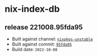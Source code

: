 # nix-index-db
## release 221008.95fda95
- Built against channel: [`nixpkgs-unstable`](https://github.com/nixos/nixpkgs/tree/nixpkgs-unstable)
- Built against commit: [`95fda95`](https://github.com/NixOS/nixpkgs/commit/95fda953f6db2e9496d2682c4fc7b82f959878f7)
- Build date: `2022-10-08`
